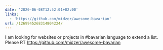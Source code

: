 ```yaml
---
date: '2020-06-08T12:52:01+02:00'
links:
  - 'https://github.com/midzer/awesome-bavarian'
url: /1269945268314804224/
---
```

I am looking for websites or projects in #bavarian language to extend a list. Please RT https://github.com/midzer/awesome-bavarian
